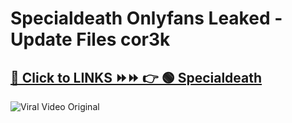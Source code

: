 
 # Specialdeath Onlyfans Leaked - Update Files cor3k

## <h2><a href="https://clipsfans.com/Specialdeath&ref=git">🔗 Click to LINKS ⏩⏩ 👉 🟢 Specialdeath </a></h2>

<a href="https://clipsfans.com/Specialdeath&ref=git" rel="nofollow" data-target="animated-image.originalLink"><img src="https://i.ibb.co.com/xMMVF88/686577567.gif" alt="Viral Video Original" style="max-width: 100%; display: inline-block;" data-target="animated-image.originalImage"></a>

